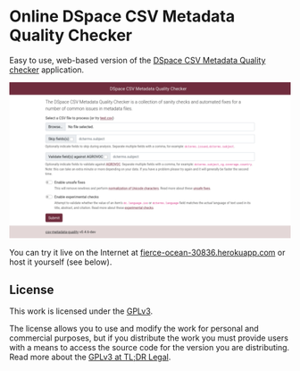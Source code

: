 # Online DSpace CSV Metadata Quality Checker
Easy to use, web-based version of the [DSpace CSV Metadata Quality checker](https://github.com/ilri/csv-metadata-quality) application.

<p align="center">
  <img width="600" alt="Screenshot of csv-metadata-quality-web on Heroku" src="https://raw.githubusercontent.com/ilri/csv-metadata-quality-web/main/screenshot.png">
</p>

You can try it live on the Internet at [fierce-ocean-30836.herokuapp.com](https://fierce-ocean-30836.herokuapp.com) or host it yourself (see below).

## License
This work is licensed under the [GPLv3](https://www.gnu.org/licenses/gpl-3.0.en.html).

The license allows you to use and modify the work for personal and commercial purposes, but if you distribute the work you must provide users with a means to access the source code for the version you are distributing. Read more about the [GPLv3 at TL;DR Legal](https://tldrlegal.com/license/gnu-general-public-license-v3-(gpl-3)).

